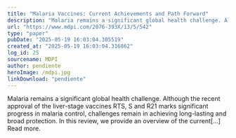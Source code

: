 ```yaml
---
title: "Malaria Vaccines: Current Achievements and Path Forward"
description: "Malaria remains a significant global health challenge. Although the recent approval of the liver-stage vaccines RTS, S and R21 marks significant progress in malaria control, challenges remain in achie..."
url: "https://www.mdpi.com/2076-393X/13/5/542"
type: "paper"
pubDate: "2025-05-19 16:03:04.305519"
created_at: "2025-05-19 16:03:04.316862"
log_id: 25
sourcename: MDPI
author: pendiente
heroImage: /mdpi.jpg
linkDownload: "pendiente"
---
```


Malaria remains a significant global health challenge. Although the recent approval of the liver-stage vaccines RTS, S and R21 marks significant progress in malaria control, challenges remain in achieving long-lasting and broad protection. In this review, we provide an overview of the current[...] Read more.
